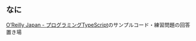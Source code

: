 ## なに

[O’Reilly Japan - プログラミングTypeScript](https://www.oreilly.co.jp/books/9784873119045/)のサンプルコード・練習問題の回答置き場
